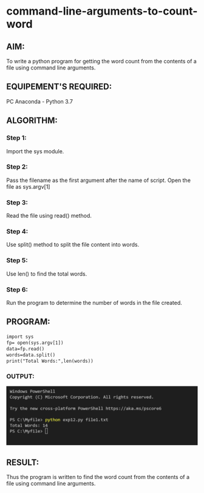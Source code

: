 # command-line-arguments-to-count-word
## AIM:
To write a python program for getting the word count from the contents of a file using command line arguments.
## EQUIPEMENT'S REQUIRED: 
PC
Anaconda - Python 3.7
## ALGORITHM: 
### Step 1:
Import the sys module.

### Step 2: 
Pass the filename as the first argument after the name of script. Open the file as sys.argv[1]

### Step 3: 
Read the file using read() method.

### Step 4:  
Use split() method to split the file content into words.

### Step 5: 
Use len() to find the total words.

### Step 6: 
Run the program to determine the number of words in the file created.
## PROGRAM:
```
import sys
fp= open(sys.argv[1])
data=fp.read()
words=data.split()
print("Total Words:",len(words))

```

### OUTPUT:

![Alt text](image.png)

## RESULT:
Thus the program is written to find the word count from the contents of a file using command line arguments.
